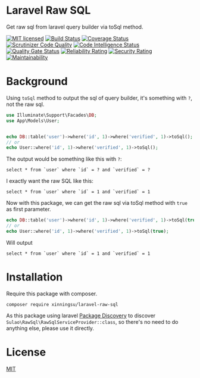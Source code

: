 # Laravel Raw SQL

Get raw sql from laravel query builder via toSql method.

[![MIT licensed](https://img.shields.io/badge/license-MIT-blue.svg)](./LICENSE)
[![Build Status](https://api.travis-ci.org/xinningsu/laravel-raw-sql.svg?branch=master)](https://travis-ci.org/xinningsu/laravel-raw-sql)
[![Coverage Status](https://coveralls.io/repos/github/xinningsu/laravel-raw-sql/badge.svg?branch=master)](https://coveralls.io/github/xinningsu/laravel-raw-sql)
[![Scrutinizer Code Quality](https://scrutinizer-ci.com/g/xinningsu/laravel-raw-sql/badges/quality-score.png?b=master)](https://scrutinizer-ci.com/g/xinningsu/laravel-raw-sql)
[![Code Intelligence Status](https://scrutinizer-ci.com/g/xinningsu/laravel-raw-sql/badges/code-intelligence.svg?b=master)](https://scrutinizer-ci.com/g/xinningsu/laravel-raw-sql)
[![Quality Gate Status](https://sonarcloud.io/api/project_badges/measure?project=xinningsu_laravel-raw-sql&metric=alert_status)](https://sonarcloud.io/dashboard?id=xinningsu_laravel-raw-sql)
[![Reliability Rating](https://sonarcloud.io/api/project_badges/measure?project=xinningsu_laravel-raw-sql&metric=reliability_rating)](https://sonarcloud.io/dashboard?id=xinningsu_laravel-raw-sql)
[![Security Rating](https://sonarcloud.io/api/project_badges/measure?project=xinningsu_laravel-raw-sql&metric=security_rating)](https://sonarcloud.io/dashboard?id=xinningsu_laravel-raw-sql)
[![Maintainability](https://api.codeclimate.com/v1/badges/18669386ce65532b228f/maintainability)](https://codeclimate.com/github/xinningsu/laravel-raw-sql/maintainability)


# Background

Using `toSql` method to output the sql of query builder, it's something with `?`, not the raw sql.

```php
use Illuminate\Support\Facades\DB;
use App\Models\User;


echo DB::table('user')->where('id', 1)->where('verified', 1)->toSql();
// or 
echo User::where('id', 1)->where('verified', 1)->toSql();
```

The output would be something like this with `?`:

```mysql
select * from `user` where `id` = ? and `verified` = ?
```

I exactly want the raw SQL like this:

```mysql
select * from `user` where `id` = 1 and `verified` = 1
```

Now with this package, we can get the raw sql via toSql method with `true` as first parameter.

```php
echo DB::table('user')->where('id', 1)->where('verified', 1)->toSql(true);
// or 
echo User::where('id', 1)->where('verified', 1)->toSql(true);
```

Will output

```mysql
select * from `user` where `id` = 1 and `verified` = 1
```


# Installation

Require this package with composer. 

```
composer require xinningsu/laravel-raw-sql

```

As this package using laravel [Package Discovery](https://laravel.com/docs/8.x/packages#package-discovery) to discover `Sulao\RawSql\RawSqlServiceProvider::class`, so there's no need to do anything else, please use it directly.



# License

[MIT](./LICENSE)
